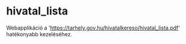 # hivatal_lista
Webapplikáció a 'https://tarhely.gov.hu/hivatalkereso/hivatal_lista.pdf' hatékonyabb kezeléséhez.

